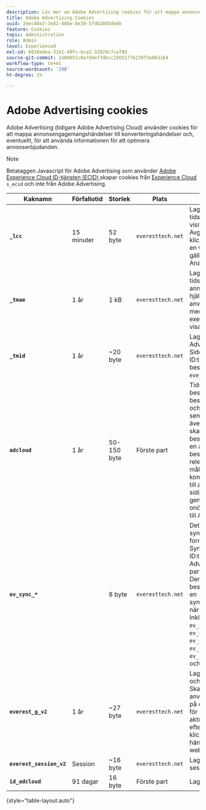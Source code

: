 ```yaml
---
description: Läs mer om Adobe Advertising cookies för att mappa annonsevenemang till konverteringshändelser och, eventuellt, använda den informationen för att optimera annonsanbud.
title: Adobe Advertising Cookies
uuid: 2eec48a3-3e81-488e-8e30-5fd62885de0b
feature: Cookies
topic: Administration
role: Admin
level: Experienced
exl-id: 6818edea-31b1-49fc-bca2-32828c7ca78d
source-git-commit: 2a80851c0a7d4ef7dbcc2565177b239f3e063164
workflow-type: tm+mt
source-wordcount: '298'
ht-degree: 1%

---
```


# Adobe Advertising cookies

Adobe Advertising (tidigare Adobe Advertising Cloud) använder cookies för att mappa annonsengagemangshändelser till konverteringshändelser och, eventuellt, för att använda informationen för att optimera annonserbjudanden.

>[!NOTE]
>
>Betataggen Javascript för Adobe Advertising som använder [Adobe Experience Cloud ID-tjänsten (ECID) ](https://experienceleague.adobe.com/docs/id-service/using/intro/overview.html?lang=sv-SE) skapar cookies från [Experience Cloud](experience-cloud.md) `s_ecid` och inte från Adobe Advertising.

| Kaknamn | Förfallotid | Storlek | Plats | Beskrivning |
| --- | --- | --- | --- | --- |
| **`_lcc`** | 15 minuter | 52 byte | `everesttech.net` | Lagrar ID:n och tidsstämplar för visningsklickningar. Avgör om en klickningshändelse på en visningsannons gäller för en Adobe Analytics-träff. |
| **`_tmae`** | 1 år | 1 kB | `everesttech.net` | Lagrar kodade ID:n och tidsstämplar för annonsinsatser med hjälp av DSP. Inkluderar användarinteraktion med annonser, till exempel annonser som visades senast |
| **`_tmid`** | 1 år | ~20 byte | `everesttech.net` | Lagrar Adobe Advertising Demand Side Platform (DSP)-ID:t. Motsvarar besökar-ID:t i `everest_g_v2`-cookien. |
| **`adcloud`** | 1 år | 50-150 byte | Förste part | Tidsstämplar för besökarens senaste besök på webbplatsen och besökarens senaste sökklick. Lagrar även `ef_id` som skapades när besökaren klickade på en annons. Kopplar besökar-ID:t till relevanta målgruppssegment och konverteringar. Hjälper till att optimera sidinläsningstiden genom att undvika onödiga förfrågningar till Adobe. |
| **`ev_sync_*`** |  | 8 byte | `everesttech.net` | Det datum då synkronisering utförs i formatet `yyymmdd`. Synkroniserar besökar-ID:t för Adobe Advertising med partnerannonsutbytet. Den skapas för nya besökare och skickar en synkroniseringsbegäran när den har gått ut. Inkluderar cookies `ev_sync_ax`, `ev_sync_bk`, `ev_sync_dd`, `ev_sync_fs`, `ev_sync_ix`, `ev_sync_nx`, `ev_sync_ox`, `ev_sync_pm`, `ev_sync_rc`, `ev_sync_tm` och `ev_sync_yh`. |
| **`everest_g_v2`** | 1 år | ~27 byte | `everesttech.net` | Lagrar webbläsarens och besökarens ID. Skapas efter att en användare först klickat på en annons. Används för att mappa den aktuella och efterföljande klickningen till andra händelser på webbplatsen. |
| **`everest_session_v2`** | Session | ~16 byte | `everesttech.net` | Lagrar aktuellt sessions-ID. |
| **`id_adcloud`** | 91 dagar | 16 byte | Förste part | Lagrar besökar-ID:t. |

{style="table-layout:auto"}
